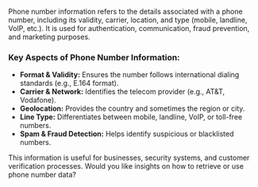 Phone number information refers to the details associated with a phone number, including its validity, carrier, location, and type (mobile, landline, VoIP, etc.). It is used for authentication, communication, fraud prevention, and marketing purposes.  

### Key Aspects of Phone Number Information:  
- **Format & Validity:** Ensures the number follows international dialing standards (e.g., E.164 format).  
- **Carrier & Network:** Identifies the telecom provider (e.g., AT&T, Vodafone).  
- **Geolocation:** Provides the country and sometimes the region or city.  
- **Line Type:** Differentiates between mobile, landline, VoIP, or toll-free numbers.  
- **Spam & Fraud Detection:** Helps identify suspicious or blacklisted numbers.  

This information is useful for businesses, security systems, and customer verification processes. Would you like insights on how to retrieve or use phone number data?

